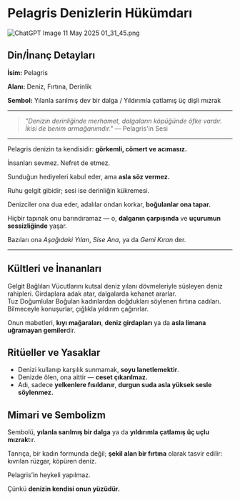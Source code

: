 # Pelagris Denizlerin Hükümdarı

![ChatGPT Image 11 May 2025 01_31_45.png](Pelagris%20Denizlerin%20H%C3%BCk%C3%BCmdar%C4%B1%201ef61baacdf280fbaa6ce5dd2be58d57/ChatGPT_Image_11_May_2025_01_31_45.png)

## Din/İnanç Detayları

**İsim:** Pelagris

**Alanı:** Deniz, Fırtına, Derinlik

**Sembol:** Yılanla sarılmış dev bir dalga / Yıldırımla çatlamış üç dişli mızrak

---

> *"Denizin derinliğinde merhamet, dalgaların köpüğünde öfke vardır. İkisi de benim armağanımdır."*
— Pelagris'in Sesi
> 

---

Pelagris denizin ta kendisidir: **görkemli, cömert ve acımasız.**

İnsanları sevmez. Nefret de etmez.

Sunduğun hediyeleri kabul eder, ama **asla söz vermez.**

Ruhu gelgit gibidir; sesi ise derinliğin kükremesi.

Denizciler ona dua eder, adalılar ondan korkar, **boğulanlar ona tapar.**

Hiçbir tapınak onu barındıramaz — o, **dalganın çarpışında** ve **uçurumun sessizliğinde** yaşar.

Bazıları ona *Aşağıdaki Yılan*, *Sise Ana*, ya da *Gemi Kıran* der.

---

## Kültleri ve İnananları

<aside>
Gelgit Bağlıları
Vücutlarını kutsal deniz yılanı dövmeleriyle süsleyen deniz rahipleri. Girdaplara adak atar, dalgalarda kehanet ararlar.

</aside>

<aside>
Tuz Doğumlular
Boğulan kadınlardan doğdukları söylenen fırtına cadıları. Bilmeceyle konuşurlar, çığlıkla yıldırım çağırırlar.

</aside>

Onun mabetleri, **kıyı mağaraları**, **deniz girdapları** ya da **asla limana uğramayan gemiler**dir.

## Ritüeller ve Yasaklar

- Denizi kullanıp karşılık sunmamak, **soyu lanetlemektir**.
- Denizde ölen, ona aittir — **ceset çıkarılmaz.**
- Adı, sadece **yelkenlere fısıldanır**, **durgun suda asla yüksek sesle söylenmez.**

## Mimari ve Sembolizm

Sembolü, **yılanla sarılmış bir dalga** ya da **yıldırımla çatlamış üç uçlu mızrak**tır.

Tanrıça, bir kadın formunda değil; **şekil alan bir fırtına** olarak tasvir edilir: kıvrılan rüzgar, köpüren deniz.

Pelagris’in heykeli yapılmaz.

Çünkü **denizin kendisi onun yüzüdür.**